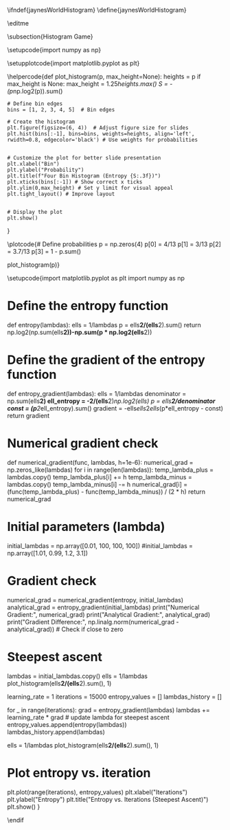 \ifndef{jaynesWorldHistogram}
\define{jaynesWorldHistogram}

\editme

\subsection{Histogram Game}

\setupcode{import numpy as np}

\setupplotcode{import matplotlib.pyplot as plt}

\helpercode{def plot_histogram(p, max_height=None):
    heights = p
    if max_height is None:
        max_height = 1.25*heights.max()
    S = - (p*np.log2(p)).sum()

    # Define bin edges
    bins = [1, 2, 3, 4, 5]  # Bin edges

    # Create the histogram
    plt.figure(figsize=(6, 4))  # Adjust figure size for slides
    plt.hist(bins[:-1], bins=bins, weights=heights, align='left', rwidth=0.8, edgecolor='black') # Use weights for probabilities


    # Customize the plot for better slide presentation
    plt.xlabel("Bin")
    plt.ylabel("Probability")
    plt.title(f"Four Bin Histogram (Entropy {S:.3f})")
    plt.xticks(bins[:-1]) # Show correct x ticks
    plt.ylim(0,max_height) # Set y limit for visual appeal
    plt.tight_layout() # Improve layout


    # Display the plot
    plt.show()
}


\plotcode{# Define probabilities
p = np.zeros(4)
p[0] = 4/13
p[1] = 3/13
p[2] = 3.7/13
p[3] = 1 - p.sum()

plot_histogram(p)}

\setupcode{import matplotlib.pyplot as plt
import numpy as np

# Define the entropy function
def entropy(lambdas):
    ells = 1/lambdas
    p = ells**2/(ells**2).sum()
    return np.log2(np.sum(ells**2))-np.sum(p * np.log2(ells**2))

# Define the gradient of the entropy function
def entropy_gradient(lambdas):
    ells = 1/lambdas
    denominator = np.sum(ells**2)
    ell_entropy = -2/(ells**2)*np.log2(ells)
    p = ells**2/denominator
    const = (p**2*ell_entropy).sum()
    gradient = -ells*ells*2*ells*(p*ell_entropy - const)
    return gradient

# Numerical gradient check
def numerical_gradient(func, lambdas, h=1e-6):
    numerical_grad = np.zeros_like(lambdas)
    for i in range(len(lambdas)):
        temp_lambda_plus = lambdas.copy()
        temp_lambda_plus[i] += h
        temp_lambda_minus = lambdas.copy()
        temp_lambda_minus[i] -= h
        numerical_grad[i] = (func(temp_lambda_plus) - func(temp_lambda_minus)) / (2 * h)
    return numerical_grad

# Initial parameters (lambda)
initial_lambdas = np.array([0.01, 100, 100, 100])
#initial_lambdas = np.array([1.01, 0.99, 1.2, 3.1])
# Gradient check
numerical_grad = numerical_gradient(entropy, initial_lambdas)
analytical_grad = entropy_gradient(initial_lambdas)
print("Numerical Gradient:", numerical_grad)
print("Analytical Gradient:", analytical_grad)
print("Gradient Difference:", np.linalg.norm(numerical_grad - analytical_grad))  # Check if close to zero


# Steepest ascent
lambdas = initial_lambdas.copy()
ells = 1/lambdas
plot_histogram(ells**2/(ells**2).sum(), 1)

learning_rate = 1
iterations = 15000
entropy_values = []
lambdas_history = []

for _ in range(iterations):
    grad = entropy_gradient(lambdas)
    lambdas += learning_rate * grad # update lambda for steepest ascent
    entropy_values.append(entropy(lambdas))
    lambdas_history.append(lambdas)

ells = 1/lambdas
plot_histogram(ells**2/(ells**2).sum(), 1)


# Plot entropy vs. iteration
plt.plot(range(iterations), entropy_values)
plt.xlabel("Iterations")
plt.ylabel("Entropy")
plt.title("Entropy vs. Iterations (Steepest Ascent)")
plt.show()
}

\endif
